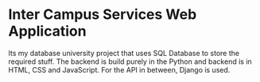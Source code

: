 # Inter Campus Services Web Application 
Its my database university project that uses SQL Database to store the required stuff. The backend is build purely in the Python and backend is in HTML, CSS and JavaScript. For the API in between, Django is used. 
